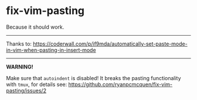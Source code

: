 # fix-vim-pasting
Because it should work.

---

Thanks to: https://coderwall.com/p/if9mda/automatically-set-paste-mode-in-vim-when-pasting-in-insert-mode

---

**WARNING!**

Make sure that `autoindent` is disabled! It breaks the pasting functionality with `tmux`, for details see: https://github.com/ryanpcmcquen/fix-vim-pasting/issues/2
